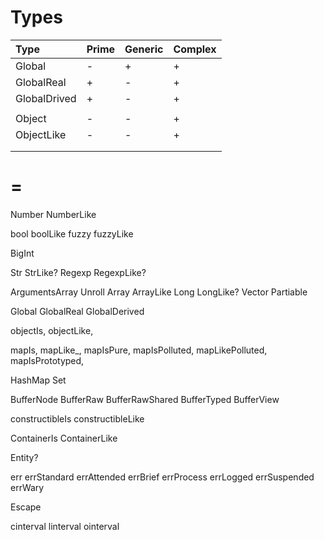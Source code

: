 # Types

| Type         | Prime | Generic | Complex |
|:------------ | ----- | ------- | ------- |
| Global       |   -   |    +    |    +    |
| GlobalReal   |   +   |    -    |    +    |
| GlobalDrived |   +   |    -    |    +    |
|              |       |         |         |
| Object       |   -   |    -    |    +    |
| ObjectLike   |   -   |    -    |    +    |
|              |       |         |         |
|              |       |         |         |

# =

Number
NumberLike

bool
boolLike
fuzzy
fuzzyLike

BigInt

Str
StrLike?
Regexp
RegexpLike?

ArgumentsArray
Unroll
Array
ArrayLike
Long
LongLike?
Vector
Partiable

Global
GlobalReal
GlobalDerived

objectIs,
objectLike,

mapIs,
mapLike_,
mapIsPure,
mapIsPolluted,
mapLikePolluted,
mapIsPrototyped,

HashMap
Set

BufferNode
BufferRaw
BufferRawShared
BufferTyped
BufferView

constructibleIs
constructibleLike

ContainerIs
ContainerLike

Entity?

err
errStandard
errAttended
errBrief
errProcess
errLogged
errSuspended
errWary

Escape

cinterval
linterval
ointerval

